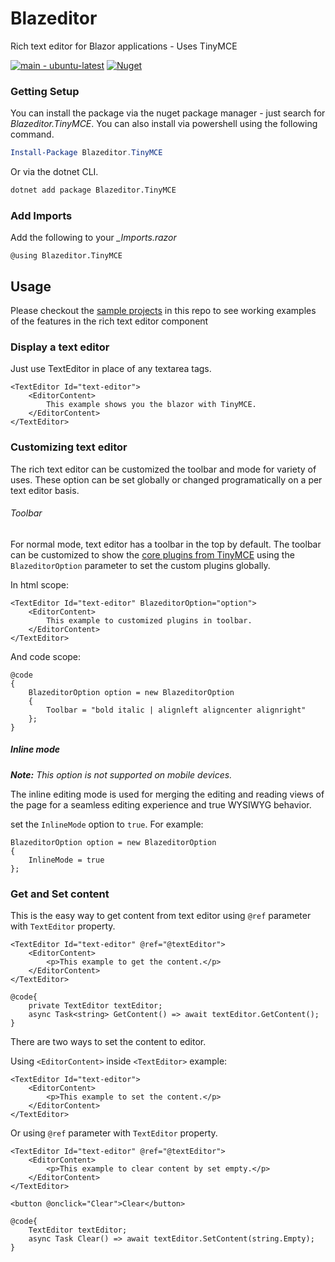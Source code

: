 # Blazeditor
Rich text editor for Blazor applications - Uses TinyMCE

[![main - ubuntu-latest](https://github.com/aixasz/Blazeditor/workflows/ci-ubuntu-latest/badge.svg?branch=main)](https://github.com/aixasz/Blazeditor/actions?query=workflow%3Aci-ubuntu-latest) [![Nuget](https://img.shields.io/nuget/v/Blazeditor.TinyMCE.svg)](https://www.nuget.org/packages/Blazeditor.TinyMCE)

### Getting Setup

You can install the package via the nuget package manager - just search for *Blazeditor.TinyMCE*. You can also install via powershell using the following command.

``` powershell
Install-Package Blazeditor.TinyMCE
```

Or via the dotnet CLI.

``` bash
dotnet add package Blazeditor.TinyMCE
```

### Add Imports

Add the following to your *_Imports.razor*

``` CSharp
@using Blazeditor.TinyMCE
```

## Usage
Please checkout the [sample projects](https://github.com/aixasz/Blazeditor/tree/main/samples) in this repo to see working examples of the features in the rich text editor component

### Display a text editor

Just use TextEditor in place of any textarea tags.
```razor
<TextEditor Id="text-editor">
    <EditorContent>
        This example shows you the blazor with TinyMCE.
    </EditorContent>
</TextEditor>
```

### Customizing text editor 
The rich text editor can be customized the toolbar and mode for variety of uses. These option can be set globally or changed programatically on a per text editor basis.

###### Toolbar
For normal mode, text editor has a toolbar in the top by default. The toolbar can be customized to show the [core plugins from TinyMCE](https://www.tiny.cloud/apps/#core-plugins) using the `BlazeditorOption` parameter to set the custom plugins globally.

In html scope:
```razor
<TextEditor Id="text-editor" BlazeditorOption="option">
    <EditorContent>
        This example to customized plugins in toolbar.
    </EditorContent>
</TextEditor>
```
And code scope:
``` razor
@code
{
    BlazeditorOption option = new BlazeditorOption
    {
        Toolbar = "bold italic | alignleft aligncenter alignright"
    };
}
```

##### Inline mode

_**Note:** This option is not supported on mobile devices._

The inline editing mode is used for merging the editing and reading views of the page for a seamless editing experience and true WYSIWYG behavior.

set the `InlineMode` option to `true`. For example:

``` razor
BlazeditorOption option = new BlazeditorOption
{
    InlineMode = true
};
```

### Get and Set content
This is the easy way to get content from text editor using `@ref` parameter with `TextEditor` property.

``` razor
<TextEditor Id="text-editor" @ref="@textEditor">
    <EditorContent>
        <p>This example to get the content.</p>
    </EditorContent>
</TextEditor>

@code{
    private TextEditor textEditor;
    async Task<string> GetContent() => await textEditor.GetContent();
}
```

There are two ways to set the content to editor. 

Using `<EditorContent>` inside `<TextEditor>` example: 
``` razor
<TextEditor Id="text-editor">
    <EditorContent>
        <p>This example to set the content.</p>
    </EditorContent>
</TextEditor>
```
Or using `@ref` parameter with `TextEditor` property.

``` razor
<TextEditor Id="text-editor" @ref="@textEditor">
    <EditorContent>
        <p>This example to clear content by set empty.</p>
    </EditorContent>
</TextEditor>

<button @onclick="Clear">Clear</button>

@code{
    TextEditor textEditor;
    async Task Clear() => await textEditor.SetContent(string.Empty);
}
```
